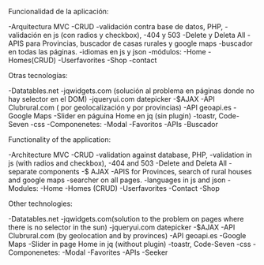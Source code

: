 Funcionalidad de la aplicación:

-Arquitectura MVC
-CRUD
-validación contra base de datos, PHP,
-validación en js (con radios y checkbox),
-404 y 503
-Delete y Deleta All
-APIS para Provincias, buscador de casas rurales y google maps
-buscador en todas las páginas.
-idiomas en js y json
-módulos:
-Home
-Homes(CRUD)
-Userfavorites
-Shop
-contact

Otras tecnologías:

-Datatables.net
-jqwidgets.com (solución al problema en páginas donde no hay selector en el DOM)
-jqueryui.com datepicker
-$AJAX
-API Clubrural.com ( por geolocalización y por provincias)
-API geoapi.es
-Google Maps
-Slider en páguina Home en jq (sin plugin)
-toastr, Code-Seven
-css
-Componenetes:
-Modal
-Favoritos
-APIs
-Buscador

Functionality of the application:

-Architecture MVC
-CRUD
-validation against database, PHP,
-validation in js (with radios and checkbox),
-404 and 503
-Delete and Deleta All
-separate components
-$ AJAX
-APIS for Provinces, search of rural houses and google maps
-searcher on all pages.
-languages in js and json
-Modules:
-Home
-Homes (CRUD)
-Userfavorites
-Contact
-Shop

Other technologies:

-Datatables.net
-jqwidgets.com(solution to the problem on pages where there is no selector in the sun)
-jqueryui.com datepicker
-$AJAX
-API Clubrural.com (by geolocation and by provinces)
-API geoapi.es
-Google Maps
-Slider in page Home in jq (without plugin)
-toastr, Code-Seven
-css
-Componenetes:
-Modal
-Favorites
-APIs
-Seeker